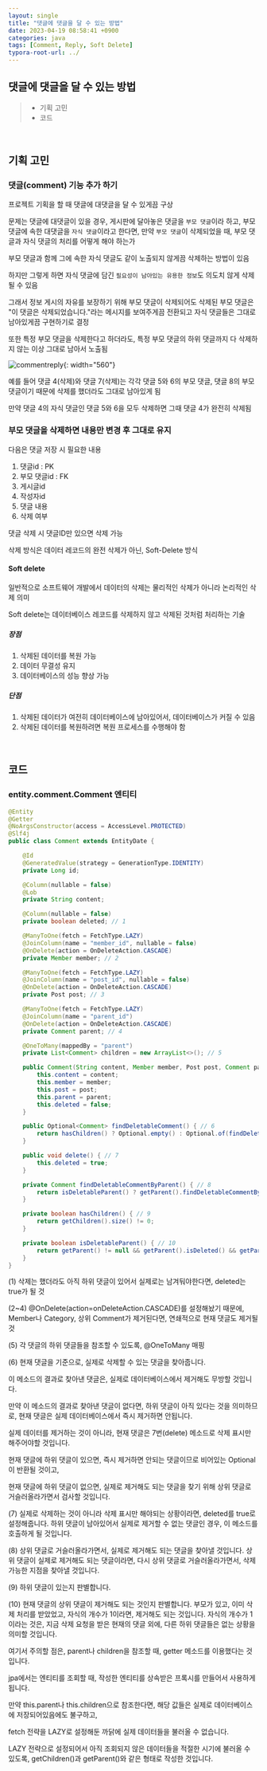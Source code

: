 ```yaml
---
layout: single
title: "댓글에 댓글을 달 수 있는 방법"
date: 2023-04-19 08:58:41 +0900
categories: java
tags: [Comment, Reply, Soft Delete]
typora-root-url: ../
---
```


## 댓글에 댓글을 달 수 있는 방법
> - 기획 고민
> - 코드

<br>

## 기획 고민

### 댓글(comment) 기능 추가 하기

프로젝트 기획을 할 때 댓글에 대댓글을 달 수 있게끔 구상

문제는 댓글에 대댓글이 있을 경우, 게시판에 달아놓은 댓글을 `부모 댓글`이라 하고, 부모 댓글에 속한 대댓글을 `자식 댓글`이라고 한다면, 만약 `부모 댓글`이 삭제되었을 때, 부모 댓글과 자식 댓글의 처리를 어떻게 해야 하는가

부모 댓글과 함께 그에 속한 자식 댓글도 같이 노출되지 않게끔 삭제하는 방법이 있음

하지만 그렇게 하면 자식 댓글에 담긴 `필요성이 남아있는 유용한 정보`도 의도치 않게 삭제될 수 있음

그래서 정보 게시의 자유를 보장하기 위해 부모 댓글이 삭제되어도 삭제된 부모 댓글은 "이 댓글은 삭제되었습니다."라는 메시지를 보여주게끔 전환되고 자식 댓글들은 그대로 남아있게끔 구현하기로 결정

또한 특정 부모 댓글을 삭제한다고 하더라도, 특정 부모 댓글의 하위 댓글까지 다 삭제하지 않는 이상 그대로 남아서 노출됨

![commentreply](/images/2023-04-19-how-to-add-reply-function-to-comment/commentreply.png){: width="560"}

예를 들어 댓글 4(삭제)와 댓글 7(삭제)는 각각 댓글 5와 6의 부모 댓글, 댓글 8의 부모 댓글이기 때문에 삭제를 했더라도 그대로 남아있게 됨

만약 댓글 4의 자식 댓글인 댓글 5와 6을 모두 삭제하면 그때 댓글 4가 완전히 삭제됨 

### 부모 댓글을 삭제하면 내용만 변경 후 그대로 유지

다음은 댓글 저장 시 필요한 내용 

1. 댓글id : PK
2. 부모 댓글id : FK
3. 게시글id
4. 작성자id
5. 댓글 내용
6. 삭제 여부

댓글 삭제 시 댓글ID만 있으면 삭제 가능

삭제 방식은 데이터 레코드의 완전 삭제가 아닌, Soft-Delete 방식

#### Soft delete

일반적으로 소프트웨어 개발에서 데이터의 삭제는 물리적인 삭제가 아니라 논리적인 삭제 의미

Soft delete는 데이터베이스 레코드를 삭제하지 않고 삭제된 것처럼 처리하는 기술

##### 장점

1. 삭제된 데이터를 복원 가능
2. 데이터 무결성 유지
3. 데이터베이스의 성능 향상 가능

##### 단점

1. 삭제된 데이터가 여전히 데이터베이스에 남아있어서, 데이터베이스가 커질 수 있음
2. 삭제된 데이터를 복원하려면 복원 프로세스를 수행해야 함

<br>

## 코드

### entity.comment.Comment 엔티티

```java
@Entity
@Getter
@NoArgsConstructor(access = AccessLevel.PROTECTED)
@Slf4j
public class Comment extends EntityDate {

    @Id
    @GeneratedValue(strategy = GenerationType.IDENTITY)
    private Long id;

    @Column(nullable = false)
    @Lob
    private String content;

    @Column(nullable = false)
    private boolean deleted; // 1

    @ManyToOne(fetch = FetchType.LAZY)
    @JoinColumn(name = "member_id", nullable = false)
    @OnDelete(action = OnDeleteAction.CASCADE)
    private Member member; // 2

    @ManyToOne(fetch = FetchType.LAZY)
    @JoinColumn(name = "post_id", nullable = false)
    @OnDelete(action = OnDeleteAction.CASCADE)
    private Post post; // 3

    @ManyToOne(fetch = FetchType.LAZY)
    @JoinColumn(name = "parent_id")
    @OnDelete(action = OnDeleteAction.CASCADE)
    private Comment parent; // 4

    @OneToMany(mappedBy = "parent")
    private List<Comment> children = new ArrayList<>(); // 5

    public Comment(String content, Member member, Post post, Comment parent) {
        this.content = content;
        this.member = member;
        this.post = post;
        this.parent = parent;
        this.deleted = false;
    }

    public Optional<Comment> findDeletableComment() { // 6
        return hasChildren() ? Optional.empty() : Optional.of(findDeletableCommentByParent());
    }

    public void delete() { // 7
        this.deleted = true;
    }

    private Comment findDeletableCommentByParent() { // 8
        return isDeletableParent() ? getParent().findDeletableCommentByParent() : this;
    }

    private boolean hasChildren() { // 9
        return getChildren().size() != 0;
    }

    private boolean isDeletableParent() { // 10
        return getParent() != null && getParent().isDeleted() && getParent().getChildren().size() == 1;
    }
}
```

(1) 삭제는 했더라도 아직 하위 댓글이 있어서 실제로는 남겨둬야한다면, deleted는 true가 될 것

(2~4) @OnDelete(action=onDeleteAction.CASCADE)를 설정해놨기 때문에, Member나 Category, 상위 Comment가 제거된다면, 연쇄적으로 현재 댓글도 제거될 것

(5) 각 댓글의 하위 댓글들을 참조할 수 있도록, @OneToMany 매핑

(6) 현재 댓글을 기준으로, 실제로 삭제할 수 있는 댓글을 찾아줍니다.

이 메소드의 결과로 찾아낸 댓글은, 실제로 데이터베이스에서 제거해도 무방할 것입니다.

만약 이 메소드의 결과로 찾아낸 댓글이 없다면, 하위 댓글이 아직 있다는 것을 의미하므로, 현재 댓글은 실제 데이터베이스에서 즉시 제거하면 안됩니다.

실제 데이터를 제거하는 것이 아니라, 현재 댓글은 7번(delete) 메소드로 삭제 표시만 해주어야할 것입니다.

현재 댓글에 하위 댓글이 있으면, 즉시 제거하면 안되는 댓글이므로 비어있는 Optional이 반환될 것이고,

현재 댓글에 하위 댓글이 없으면, 실제로 제거해도 되는 댓글을 찾기 위해 상위 댓글로 거슬러올라가면서 검사할 것입니다.

(7) 실제로 삭제하는 것이 아니라 삭제 표시만 해야되는 상황이라면, deleted를 true로 설정해줍니다. 하위 댓글이 남아있어서 실제로 제거할 수 없는 댓글인 경우, 이 메소드를 호출하게 될 것입니다.

(8) 상위 댓글로 거슬러올라가면서, 실제로 제거해도 되는 댓글을 찾아낼 것입니다. 상위 댓글이 실제로 제거해도 되는 댓글이라면, 다시 상위 댓글로 거슬러올라가면서, 삭제 가능한 지점을 찾아낼 것입니다.

(9) 하위 댓글이 있는지 판별합니다.

(10) 현재 댓글의 상위 댓글이 제거해도 되는 것인지 판별합니다. 부모가 있고, 이미 삭제 처리를 받았었고, 자식의 개수가 1이라면, 제거해도 되는 것입니다. 자식의 개수가 1이라는 것은, 지금 삭제 요청을 받은 현재의 댓글 외에, 다른 하위 댓글들은 없는 상황을 의미할 것입니다.

여기서 주의할 점은, parent나 children을 참조할 때, getter 메소드를 이용했다는 것입니다.

jpa에서는 엔티티를 조회할 때, 작성한 엔티티를 상속받은 프록시를 만들어서 사용하게 됩니다.

만약 this.parent나 this.children으로 참조한다면, 해당 값들은 실제로 데이터베이스에 저장되어있음에도 불구하고,

fetch 전략을 LAZY로 설정해둔 까닭에 실제 데이터들을 불러올 수 없습니다.

LAZY 전략으로 설정되어서 아직 조회되지 않은 데이터들을 적절한 시기에 불러올 수 있도록, getChildren()과 getParent()와 같은 형태로 작성한 것입니다.

<br>
